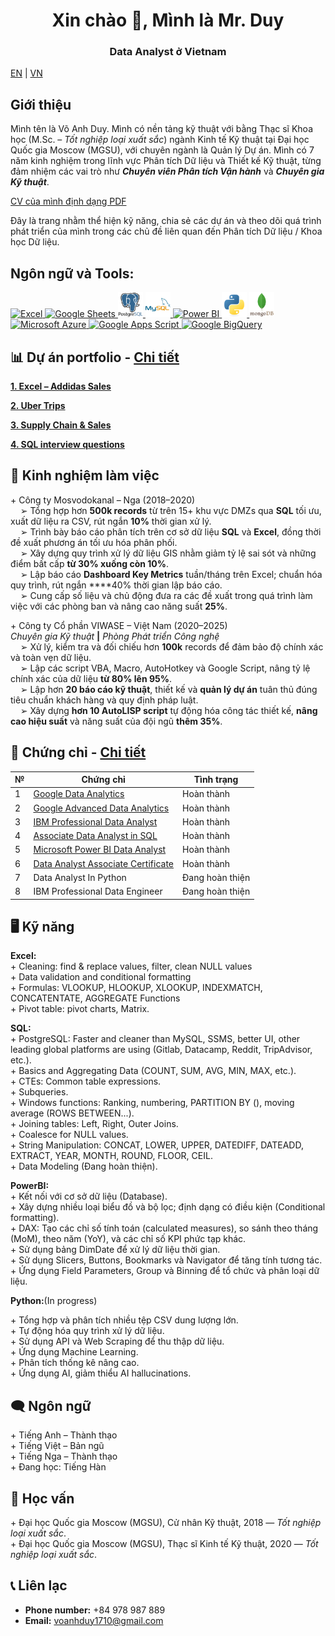 <h1 align="center">Xin chào 👋, Mình là Mr. Duy</h1>
<h3 align="center">Data Analyst ở Vietnam</h3>  

[EN](https://github.com/voanhduy1710) | [VN](https://github.com/voanhduy1710/voanhduy1710/blob/main/READMEVN.md)

## Giới thiệu
Mình tên là Võ Anh Duy. Mình có nền tảng kỹ thuật với bằng Thạc sĩ Khoa học (M.Sc. – _Tốt nghiệp loại xuất sắc_) ngành Kinh tế Kỹ thuật tại Đại học Quốc gia Moscow (MGSU), với chuyên ngành là Quản lý Dự án. Mình có 7 năm kinh nghiệm trong lĩnh vực Phân tích Dữ liệu và Thiết kế Kỹ thuật, từng đảm nhiệm các vai trò như _**Chuyên viên Phân tích Vận hành**_ và **_Chuyên gia Kỹ thuật_**.

[CV của mình định dạng PDF](https://github.com/voanhduy1710/voanhduy1710/blob/main/CV_DA_Vo%20Anh%20Duy_VN.pdf?raw=true)

Đây là trang nhằm thể hiện kỹ năng, chia sẻ các dự án và theo dõi quá trình phát triển của mình trong các chủ đề liên quan đến Phân tích Dữ liệu / Khoa học Dữ liệu.


<h2 align="left">Ngôn ngữ và Tools:</h3>
<p align="left">
  <a href="https://www.microsoft.com/en-us/microsoft-365/excel" target="_blank" rel="noreferrer">
    <img src="https://img.icons8.com/color/48/microsoft-excel-2019.png" alt="Excel" title="Excel" width="40" height="40"/>
  </a>
  <a href="https://www.google.com/sheets/about/" target="_blank" rel="noreferrer">
    <img src="https://img.icons8.com/color/48/google-sheets.png" alt="Google Sheets" title="Google Sheets" width="40" height="40"/>
  </a>
  <a href="https://www.postgresql.org" target="_blank" rel="noreferrer">
    <img src="https://raw.githubusercontent.com/devicons/devicon/master/icons/postgresql/postgresql-original-wordmark.svg" alt="PostgreSQL" title="PostgreSQL" width="40" height="40"/>
  </a>
  <a href="https://www.mysql.com/" target="_blank" rel="noreferrer">
    <img src="https://raw.githubusercontent.com/devicons/devicon/master/icons/mysql/mysql-original-wordmark.svg" alt="MySQL" title="MySQL" width="40" height="40"/>
  </a>
  <a href="https://powerbi.microsoft.com/" target="_blank" rel="noreferrer">
    <img src="https://img.icons8.com/color/48/power-bi.png" alt="Power BI" title="Power BI" width="40" height="40"/>
  </a>
  <a href="https://www.python.org" target="_blank" rel="noreferrer">
    <img src="https://raw.githubusercontent.com/devicons/devicon/master/icons/python/python-original.svg" alt="Python" title="Python" width="40" height="40"/>
  </a>
  <a href="https://www.mongodb.com/" target="_blank" rel="noreferrer">
    <img src="https://raw.githubusercontent.com/devicons/devicon/master/icons/mongodb/mongodb-original-wordmark.svg" alt="MongoDB" title="MongoDB" width="40" height="40"/>
  </a>
  <a href="https://azure.microsoft.com/" target="_blank" rel="noreferrer">
    <img src="https://img.icons8.com/color/48/azure-1.png" alt="Microsoft Azure" title="Microsoft Azure" width="40" height="40"/>
  </a>
  <a href="https://developers.google.com/apps-script" target="_blank" rel="noreferrer">
    <img src="https://upload.wikimedia.org/wikipedia/commons/2/2f/Google_Apps_Script.svg" alt="Google Apps Script" title="Google Apps Script" width="40" height="40"/>
  </a>
<a href="https://cloud.google.com/bigquery" target="_blank" rel="noreferrer">
  <img src="https://www.vectorlogo.zone/logos/google_bigquery/google_bigquery-icon.svg" alt="Google BigQuery" title="Google BigQuery" width="40" height="40"/>
  </a>
</p>

## 📊 Dự án portfolio - [Chi tiết](https://github.com/voanhduy1710/Portfolio_projects)
[**1. Excel – Addidas Sales**](https://github.com/voanhduy1710/Portfolio_projects/tree/main/1.%20Excel%20-%20Addidas%20Sales)

[**2. Uber Trips**](https://github.com/voanhduy1710/Portfolio_projects/tree/main/2.%20Uber%20Trips)

[**3. Supply Chain & Sales**](https://github.com/voanhduy1710/Portfolio_projects/tree/main/3.%20Supply%20chain%20%26%20Sales)

[**4. SQL interview questions**](https://github.com/voanhduy1710/Portfolio_projects/blob/main/4.%20SQL_questions.md)

## 💼 Kinh nghiệm làm việc
\+ Công ty Mosvodokanal – Nga (2018–2020)  
&nbsp;&nbsp;&nbsp;&nbsp;➢ Tổng hợp hơn **500k records** từ trên 15+ khu vực DMZs qua **SQL** tối ưu, xuất dữ liệu ra CSV, rút ngắn **10%** thời gian xử lý.  
&nbsp;&nbsp;&nbsp;&nbsp;➢ Trình bày báo cáo phân tích trên cơ sở dữ liệu **SQL** và **Excel**, đồng thời đề xuất phương án tối ưu hóa phân phối.  
&nbsp;&nbsp;&nbsp;&nbsp;➢ Xây dựng quy trình xử lý dữ liệu GIS nhằm giảm tỷ lệ sai sót và những điểm bất cấp **từ 30% xuống còn 10%**.  
&nbsp;&nbsp;&nbsp;&nbsp;➢ Lập báo cáo **Dashboard Key Metrics** tuần/tháng trên Excel; chuẩn hóa quy trình, rút ngắn ****40% thời gian lập báo cáo.  
&nbsp;&nbsp;&nbsp;&nbsp;➢ Cung cấp số liệu và chủ động đưa ra các đề xuất trong quá trình làm việc với các phòng ban và nâng cao năng suất **25%**.

\+ Công ty Cổ phần VIWASE – Việt Nam (2020–2025)  
*Chuyên gia Kỹ thuật* **|** *Phòng Phát triển Công nghệ*    
&nbsp;&nbsp;&nbsp;&nbsp;➢ Xử lý, kiểm tra và đối chiếu hơn **100k** records để đảm bảo độ chính xác và toàn vẹn dữ liệu.  
&nbsp;&nbsp;&nbsp;&nbsp;➢ Lập các script VBA, Macro, AutoHotkey và Google Script, nâng tỷ lệ chính xác của dữ liệu **từ 80% lên 95%**.  
&nbsp;&nbsp;&nbsp;&nbsp;➢ Lập hơn **20 báo cáo kỹ thuật**, thiết kế và **quản lý dự án** tuân thủ đúng tiêu chuẩn khách hàng và quy định pháp luật.  
&nbsp;&nbsp;&nbsp;&nbsp;➢ Xây dựng **hơn 10 AutoLISP script** tự động hóa công tác thiết kế, **nâng cao hiệu suất** và năng suất của đội ngũ **thêm 35%**.




## 🧾 Chứng chỉ - [Chi tiết](https://github.com/voanhduy1710/Certifications)

| № | Chứng chỉ                                       | Tình trạng        |
|---|--------------------------------------------------|--------------------------|
| 1 | [Google Data Analytics](https://coursera.org/share/3771af72e4ca6be3cd3a10aedbc024ac)                            | Hoàn thành       |
| 2 | [Google Advanced Data Analytics](https://www.coursera.org/account/accomplishments/professional-cert/3B7JBC6SXM0R)                   | Hoàn thành         |
| 3 | [IBM Professional Data Analyst](https://coursera.org/verify/professional-cert/WO42JQXIXNWP)                    | Hoàn thành        |
| 4 | [Associate Data Analyst in SQL](https://www.datacamp.com/completed/statement-of-accomplishment/track/ba33fb966f3a47b4908cbcddd706216242b73a16)                    | Hoàn thành        |
| 5 | [Microsoft Power BI Data Analyst](https://coursera.org/verify/professional-cert/UYM8N7BTOF65)                  | Hoàn thành    |
| 6 | [Data Analyst Associate Certificate](https://www.datacamp.com/certificate/DAA0013101408680)               | Hoàn thành       |
| 7 | Data Analyst In Python                           | Đang hoàn thiện       |
| 8 | IBM Professional Data Engineer                   | Đang hoàn thiện       |


## 🖥️ Kỹ năng
**Excel:**  
\+ Cleaning: find & replace values, filter, clean NULL values  
\+ Data validation and conditional formatting  
\+ Formulas: VLOOKUP, HLOOKUP, XLOOKUP, INDEXMATCH, CONCATENTATE, AGGREGATE Functions  
\+ Pivot table: pivot charts, Matrix.

**SQL:**  
\+ PostgreSQL: Faster and cleaner than MySQL, SSMS, better UI, other leading global platforms are using (Gitlab, Datacamp, Reddit, TripAdvisor, etc.).  
\+ Basics and Aggregating Data (COUNT, SUM, AVG, MIN, MAX, etc.).  
\+ CTEs: Common table expressions.  
\+ Subqueries.  
\+ Windows functions: Ranking, numbering, PARTITION BY (), moving average (ROWS BETWEEN...).  
\+ Joining tables: Left, Right, Outer Joins.  
\+ Coalesce for NULL values.  
\+ String Manipulation: CONCAT, LOWER, UPPER, DATEDIFF, DATEADD, EXTRACT, YEAR, MONTH, ROUND, FLOOR, CEIL.  
\+ Data Modeling (Đang hoàn thiện).  

**PowerBI:**  
\+ Kết nối với cơ sở dữ liệu (Database).  
\+ Xây dựng nhiều loại biểu đồ và bộ lọc; định dạng có điều kiện (Conditional formatting).  
\+ DAX: Tạo các chỉ số tính toán (calculated measures), so sánh theo tháng (MoM), theo năm (YoY), và các chỉ số KPI phức tạp khác.  
\+ Sử dụng bảng DimDate để xử lý dữ liệu thời gian.  
\+ Sử dụng Slicers, Buttons, Bookmarks và Navigator để tăng tính tương tác.  
\+ Ứng dụng Field Parameters, Group và Binning để tổ chức và phân loại dữ liệu.

**Python:**(In progress)

\+ Tổng hợp và phân tích nhiều tệp CSV dung lượng lớn.  
\+ Tự động hóa quy trình xử lý dữ liệu.  
\+ Sử dụng API và Web Scraping để thu thập dữ liệu.  
\+ Ứng dụng Machine Learning.  
\+ Phân tích thống kê nâng cao.  
\+ Ứng dụng AI, giảm thiểu AI hallucinations.


## 🗨️ Ngôn ngữ

\+ Tiếng Anh – Thành thạo  
\+ Tiếng Việt – Bản ngũ  
\+ Tiếng Nga – Thành thạo  
\+ Đang học: Tiếng Hàn

## 🏫 Học vấn

\+ Đại học Quốc gia Moscow (MGSU), Cử nhân Kỹ thuật, 2018 — *Tốt nghiệp loại xuất sắc*.  
\+ Đại học Quốc gia Moscow (MGSU), Thạc sĩ Kinh tế Kỹ thuật, 2020 — *Tốt nghiệp loại xuất sắc*.


## 📞 Liên lạc

- **Phone number:** +84 978 987 889
- **Email:** voanhduy1710@gmail.com

